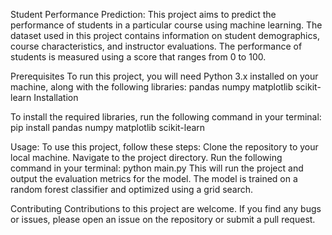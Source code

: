 Student Performance Prediction:
This project aims to predict the performance of students in a particular course using machine learning. The dataset used in this project contains information on student demographics, course characteristics, and instructor evaluations. The performance of students is measured using a score that ranges from 0 to 100.

Prerequisites
To run this project, you will need Python 3.x installed on your machine, along with the following libraries:
pandas
numpy
matplotlib
scikit-learn
Installation

To install the required libraries, run the following command in your terminal:
pip install pandas numpy matplotlib scikit-learn

Usage:
To use this project, follow these steps:
Clone the repository to your local machine.
Navigate to the project directory.
Run the following command in your terminal:
python main.py
This will run the project and output the evaluation metrics for the model. The model is trained on a random forest classifier and optimized using a grid search.

Contributing
Contributions to this project are welcome. If you find any bugs or issues, please open an issue on the repository or submit a pull request.
